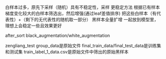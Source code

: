 白样本过多，原先下采样（随机）具有不稳定性，采样
更稳定方法
根据已有样本 梯度变化较大的白样本筛选出，然后增强(通过leaf差值排序)
把这些白样本（有代表性）+（剩下的无代表性的随机取一部分）
黑样本全量扩增
一起放到模型里，理想上会稳定一些且效果更好

after_sort
black_augmentation/white_augmentation

zengliang_test
group_data是原始文件
final_train_data/final_test_data是训练集和测试集
train_label_1_data.csv是原始文件中筛出的原始黑样本
